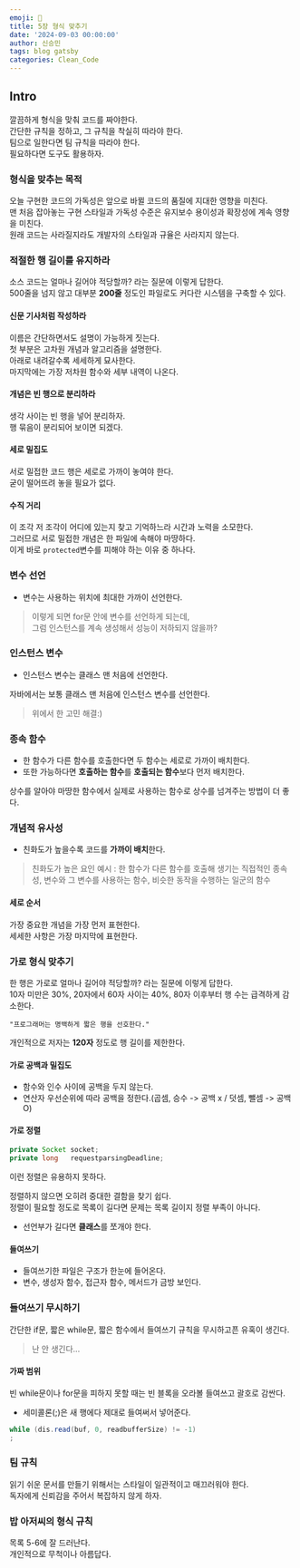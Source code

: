 ```yaml
---
emoji: 💩
title: 5장 형식 맞추기
date: '2024-09-03 00:00:00'
author: 신승민
tags: blog gatsby 
categories: Clean_Code
---
```


## Intro
깔끔하게 형식을 맞춰 코드를 짜야한다.  
간단한 규칙을 정하고, 그 규칙을 착실히 따라야 한다.  
팀으로 일한다면 팀 규칙을 따라야 한다.  
필요하다면 도구도 활용하자.  

### 형식을 맞추는 목적
오늘 구현한 코드의 가독성은 앞으로 바뀔 코드의 품질에 지대한 영향을 미친다.  
맨 처음 잡아놓는 구현 스타일과 가독성 수준은 유지보수 용이성과 확장성에 계속 영향을 미친다.  
원래 코드는 사라질지라도 개발자의 스타일과 규율은 사라지지 않는다.  

### 적절한 행 길이를 유지하라
소스 코드는 얼마나 길어야 적당할까? 라는 질문에 이렇게 답한다.  
500줄을 넘지 않고 대부분 **200줄** 정도인 파일로도 커다란 시스템을 구축할 수 있다.  
#### 신문 기사처럼 작성하라
이름은 간단하면서도 설명이 가능하게 짓는다.  
첫 부분은 고차원 개념과 알고리즘을 설명한다.  
아래로 내려갈수록 세세하게 묘사한다.  
마지막에는 가장 저차원 함수와 세부 내역이 나온다.  

#### 개념은 빈 행으로 분리하라 
생각 사이는 빈 행을 넣어 분리하자.  
행 묶음이 분리되어 보이면 되겠다.  

#### 세로 밀집도
서로 밀접한 코드 행은 세로로 가까이 놓여야 한다.  
굳이 떨어뜨려 놓을 필요가 없다.  

#### 수직 거리
이 조각 저 조각이 어디에 있는지 찾고 기억하느라 시간과 노력을 소모한다.  
그러므로 서로 밀접한 개념은 한 파일에 속해야 마땅하다.  
이게 바로 `protected`변수를 피해야 하는 이유 중 하나다.  

### 변수 선언
* 변수는 사용하는 위치에 최대한 가까이 선언한다.  
> 이렇게 되면 for문 안에 변수를 선언하게 되는데,   
> 그럼 인스턴스를 계속 생성해서 성능이 저하되지 않을까?

### 인스턴스 변수
* 인스턴스 변수는 클래스 맨 처음에 선언한다.  

자바에서는 보통 클래스 맨 처음에 인스턴스 변수를 선언한다.  
> 위에서 한 고민 해결:)

### 종속 함수
* 한 함수가 다른 함수를 호출한다면 두 함수는 세로로 가까이 배치한다.  
* 또한 가능하다면 **호출하는 함수**를 **호출되는 함수**보다 먼저 배치한다.  

상수를 알아야 마땅한 함수에서 실제로 사용하는 함수로 상수를 넘겨주는 방법이 더 좋다.  

### 개념적 유사성
* 친화도가 높을수록 코드를 **가까이 배치**한다.  
> 친화도가 높은 요인 예시 : 한 함수가 다른 함수를 호출해 생기는 직접적인 종속성, 변수와 그 변수를 사용하는 함수, 비슷한 동작을 수행하는 일군의 함수

#### 세로 순서
가장 중요한 개념을 가장 먼저 표현한다.  
세세한 사항은 가장 마지막에 표현한다.  

### 가로 형식 맞추기
한 행은 가로로 얼마나 길어야 적당할까? 라는 질문에 이렇게 답한다.  
10자 미만은 30%, 20자에서 60자 사이는 40%, 80자 이후부터 행 수는 급격하게 감소한다.  
```
"프로그래머는 명백하게 짧은 행을 선호한다."
```
개인적으로 저자는 **120자** 정도로 행 길이를 제한한다.  

#### 가로 공백과 밀집도  
* 함수와 인수 사이에 공백을 두지 않는다.  
* 연산자 우선순위에 따라 공백을 정한다.(곱셈, 승수 -> 공백 x / 덧셈, 뺄셈 -> 공백 O)

#### 가로 정렬
```java
private Socket socket;
private long   requestparsingDeadline;
```
이런 정렬은 유용하지 못하다.  
  
정렬하지 않으면 오히려 중대한 결함을 찾기 쉽다.  
정렬이 필요할 정도로 목록이 길다면 문제는 목록 길이지 정렬 부족이 아니다.  
* 선언부가 길다면 **클래스**를 쪼개야 한다.  

#### 들여쓰기
* 들여쓰기한 파일은 구조가 한눈에 들어온다.  
* 변수, 생성자 함수, 접근자 함수, 메서드가 금방 보인다.  

### 들여쓰기 무시하기
간단한 if문, 짧은 while문, 짧은 함수에서 들여쓰기 규칙을 무시하고픈 유혹이 생긴다.  
> 난 안 생긴다...

#### 가짜 범위
빈 while문이나 for문을 피하지 못할 때는 빈 블록을 오라볼 들여쓰고 괄호로 감싼다.  
* 세미콜론(;)은 새 행에다 제대로 들여써서 넣어준다. 
```java
while (dis.read(buf, 0, readbufferSize) != -1)
;
```

### 팀 규칙
읽기 쉬운 문서를 만들기 위해서는 스타일이 일관적이고 매끄러워야 한다.  
독자에게 신뢰감을 주어서 복잡하지 않게 하자.  

### 밥 아저씨의 형식 규칙
목록 5-6에 잘 드러난다.  
개인적으로 무척이나 아름답다.  

```toc

```